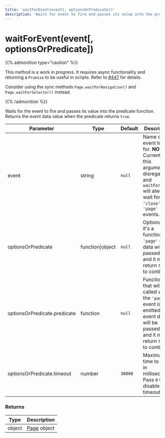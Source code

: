 ```yaml
---
title: 'waitForEvent(event[, optionsOrPredicate])'
description: 'Waits for event to fire and passes its value into the predicate function.'
---
```


# waitForEvent(event[, optionsOrPredicate])

{{% admonition type="caution" %}}

This method is a work in progress.
It requires async functionality and returning a `Promise` to be useful in scripts.
Refer to <a href="https://github.com/grafana/xk6-browser/issues/447">#447</a> for details.

Consider using the sync methods `Page.waitForNavigation()` and `Page.waitForSelector()` instead.

{{% /admonition %}}

Waits for the event to fire and passes its value into the predicate function. Returns the event data value when the predicate returns `true`.

<TableWithNestedRows>

| Parameter                    | Type             | Default | Description                                                                                                                                        |
| ---------------------------- | ---------------- | ------- | -------------------------------------------------------------------------------------------------------------------------------------------------- |
| event                        | string           | `null`  | Name of event to wait for. **NOTE**: Currently this argument is disregarded, and `waitForEvent` will always wait for `'close'` or `'page'` events. |
| optionsOrPredicate           | function\|object | `null`  | Optional. If it's a function, the `'page'` event data will be passed to it and it must return `true` to continue.                                  |
| optionsOrPredicate.predicate | function         | `null`  | Function that will be called when the `'page'` event is emitted. The event data will be passed to it and it must return `true` to continue.        |
| optionsOrPredicate.timeout   | number           | `30000` | Maximum time to wait in milliseconds. Pass `0` to disable timeout.                                                                                 |

</TableWithNestedRows>

### Returns

| Type   | Description                                                                                          |
| ------ | ---------------------------------------------------------------------------------------------------- |
| object | [Page](https://grafana.com/docs/k6/<K6_VERSION>/javascript-api/k6-experimental/browser/page/) object |
